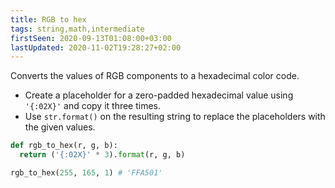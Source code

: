 ```yaml
---
title: RGB to hex
tags: string,math,intermediate
firstSeen: 2020-09-13T01:08:00+03:00
lastUpdated: 2020-11-02T19:28:27+02:00
---
```


Converts the values of RGB components to a hexadecimal color code.

- Create a placeholder for a zero-padded hexadecimal value using `'{:02X}'` and copy it three times.
- Use `str.format()` on the resulting string to replace the placeholders with the given values.

```py
def rgb_to_hex(r, g, b):
  return ('{:02X}' * 3).format(r, g, b)
```

```py
rgb_to_hex(255, 165, 1) # 'FFA501'
```
